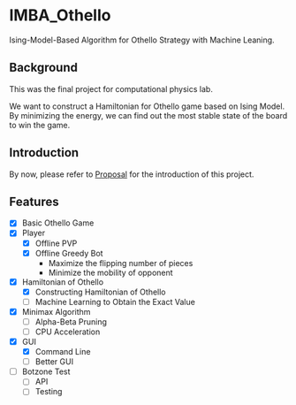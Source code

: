 # IMBA_Othello

Ising-Model-Based Algorithm for Othello Strategy with Machine Leaning.

## Background

This was the final project for computational physics lab.

We want to construct a Hamiltonian for Othello game based on Ising Model. By minimizing the energy, we can find out the most stable state of the board to win the game.

## Introduction

By now, please refer to [Proposal](https://github.com/Jim137/ComputationalPhysicsLab_FinalReport/blob/master/proposal/proposal.pdf) for the introduction of this project.

## Features

- [X] Basic Othello Game
- [X] Player
  - [X] Offline PVP
  - [X] Offline Greedy Bot
    - Maximize the flipping number of pieces
    - Minimize the mobility of opponent
- [X] Hamiltonian of Othello
  - [X] Constructing Hamiltonian of Othello
  - [ ] Machine Learning to Obtain the Exact Value
- [X] Minimax Algorithm
  - [ ] Alpha-Beta Pruning
  - [ ] CPU Acceleration
- [X] GUI
  - [X] Command Line
  - [ ] Better GUI
- [ ] Botzone Test
  - [ ] API
  - [ ] Testing
